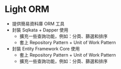# Light ORM

* 提供簡易資料庫 ORM 工具
* 封裝 Sqlkata + Dapper 使用
    * 擴充一些查詢功能，例如：分頁、篩選和排序
    * 套上 Repository Pattern + Unit of Work Pattern
* 封裝 Entity Framework Core 使用
    * 套上 Repository Pattern + Unit of Work Pattern
    * 擴充一些查詢功能，例如：分頁、篩選和排序





